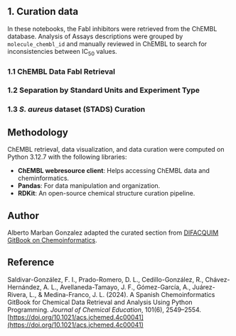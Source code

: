 ## 1. Curation data
In these notebooks, the FabI inhibitors were retrieved from the ChEMBL database. Analysis of Assays descriptions were grouped by `molecule_chembl_id` and manually reviewed in ChEMBL to search for inconsistencies between IC$_{50}$ values. 

### 1.1 ChEMBL Data FabI Retrieval
### 1.2 Separation by Standard Units and Experiment Type
### 1.3 *S. aureus* dataset (STADS) Curation

## Methodology
ChEMBL retrieval, data visualization, and data curation were computed on Python 3.12.7 with the following libraries:
- **ChEMBL webresource client**: Helps accessing ChEMBL data and cheminformatics.
- **Pandas**: For data manipulation and organization.
- **RDKit**: An open-source chemical structure curation pipeline.

## Author
Alberto Marban Gonzalez adapted the curated section from [DIFACQUIM GitBook on Chemoinformatics](https://difacquim.gitbook.io/quimioinformatica).

## Reference
Saldivar-González, F. I., Prado-Romero, D. L., Cedillo-González, R., Chávez-Hernández, A. L., Avellaneda-Tamayo, J. F., Gómez-García, A., Juárez-Rivera, L., & Medina-Franco, J. L. (2024). A Spanish Chemoinformatics GitBook for Chemical Data Retrieval and Analysis Using Python Programming. *Journal of Chemical Education*, 101(6), 2549–2554. [https://doi.org/10.1021/acs.jchemed.4c00041](https://doi.org/10.1021/acs.jchemed.4c00041)

